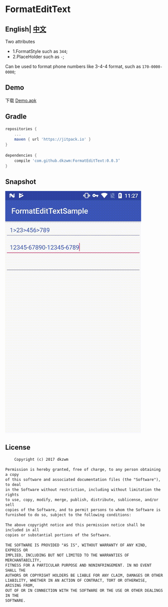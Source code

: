 # FormatEditText
## English| [中文](https://github.com/dkzwm/FormatEditText/blob/master/README_CN.md) 
Two attributes    
 - 1.FormatStyle such as `344`;    
 - 2.PlaceHolder such as `-`;    

Can be used to format phone numbers like 3-4-4 format, such as `170-0000-0000`;    

## Demo
下载 [Demo.apk](https://raw.githubusercontent.com/dkzwm/FormatEditText/master/demo/demo.apk)   

## Gradle
```groovy
repositories {  
    ...
    maven { url 'https://jitpack.io' }  
}

dependencies {  
    compile 'com.github.dkzwm:FormatEditText:0.0.3’
}
``` 

## Snapshot
<img src='snapshot.gif'></img>

License
--------

    	Copyright (c) 2017 dkzwm

	Permission is hereby granted, free of charge, to any person obtaining a copy
	of this software and associated documentation files (the "Software"), to deal
	in the Software without restriction, including without limitation the rights
	to use, copy, modify, merge, publish, distribute, sublicense, and/or sell
	copies of the Software, and to permit persons to whom the Software is
	furnished to do so, subject to the following conditions:

	The above copyright notice and this permission notice shall be included in all
	copies or substantial portions of the Software.

	THE SOFTWARE IS PROVIDED "AS IS", WITHOUT WARRANTY OF ANY KIND, EXPRESS OR
	IMPLIED, INCLUDING BUT NOT LIMITED TO THE WARRANTIES OF MERCHANTABILITY,
	FITNESS FOR A PARTICULAR PURPOSE AND NONINFRINGEMENT. IN NO EVENT SHALL THE
	AUTHORS OR COPYRIGHT HOLDERS BE LIABLE FOR ANY CLAIM, DAMAGES OR OTHER
	LIABILITY, WHETHER IN AN ACTION OF CONTRACT, TORT OR OTHERWISE, ARISING FROM,
	OUT OF OR IN CONNECTION WITH THE SOFTWARE OR THE USE OR OTHER DEALINGS IN THE
	SOFTWARE.

